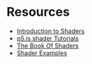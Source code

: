 # Resources
- [Introduction to Shaders](https://p5js.org/tutorials/intro-to-shaders/)
- [p5.js shader Tutorials](https://itp-xstory.github.io/p5js-shaders/#/)
- [The Book Of Shaders](https://thebookofshaders.com/00/)
- [Shader Examples](https://github.com/aferriss/p5jsShaderExamples)
